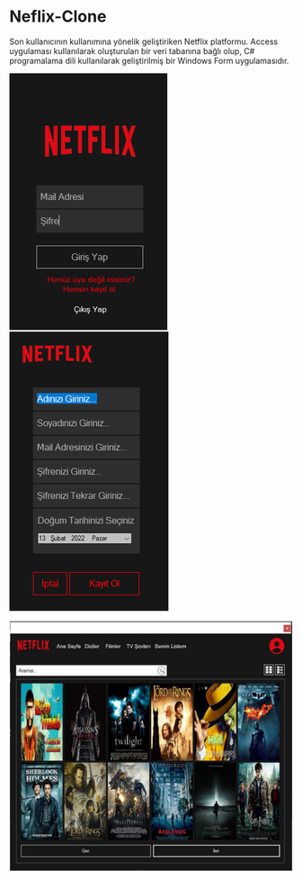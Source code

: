 # Neflix-Clone

Son kullanıcının kullanımına yönelik geliştiriken Netflix platformu. Access uygulaması kullanılarak oluşturulan bir veri tabanına bağlı olup, C# programalama dili kullanılarak geliştirilmiş bir Windows Form uygulamasıdır.

![login](./assets/ss2.png) ![register](./assets/ss3.png)

![home](./assets/ss1.png)
